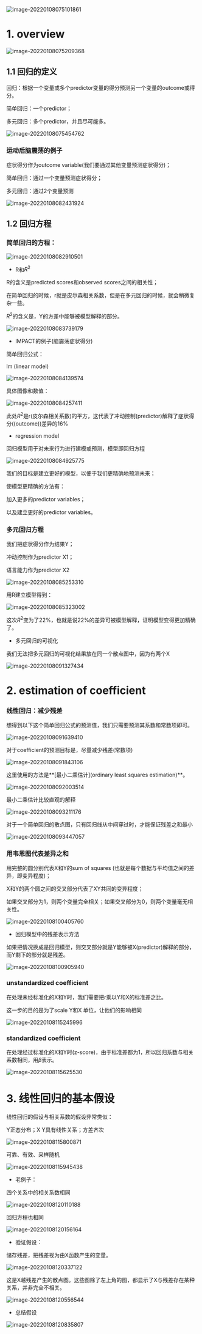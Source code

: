 ![image-20220108075101861](https://gitee.com/joy_thestraydog/typora/raw/master/img/image-20220108075101861.png)

# 1. overview

![image-20220108075209368](https://gitee.com/joy_thestraydog/typora/raw/master/img/image-20220108075209368.png)

## 1.1 回归的定义

回归：根据一个变量或多个predictor变量的得分预测另一个变量的outcome或得分。

简单回归：一个predictor；

多元回归：多个predictor，并且尽可能多。

![image-20220108075454762](https://gitee.com/joy_thestraydog/typora/raw/master/img/image-20220108075454762.png)

### 运动后脑震荡的例子

症状得分作为outcome variable(我们要通过其他变量预测症状得分)；

简单回归：通过一个变量预测症状得分；

多元回归：通过2个变量预测

![image-20220108082431924](https://gitee.com/joy_thestraydog/typora/raw/master/img/image-20220108082431924.png)

## 1.2 回归方程

### 简单回归的方程：

![image-20220108082910501](https://gitee.com/joy_thestraydog/typora/raw/master/img/image-20220108082910501.png)

- R和$R^2$

R的含义是predicted scores和observed scores之间的相关性；

在简单回归的时候，r就是皮尔森相关系数，但是在多元回归的时候，就会稍微复杂一些。

$R^2$的含义是，Y的方差中能够被模型解释的部分。

![image-20220108083739179](https://gitee.com/joy_thestraydog/typora/raw/master/img/image-20220108083739179.png)

- IMPACT的例子(脑震荡症状得分)

简单回归公式：

lm (linear model)

![image-20220108084139574](https://gitee.com/joy_thestraydog/typora/raw/master/img/image-20220108084139574.png)

具体图像和数值：

![image-20220108084257411](https://gitee.com/joy_thestraydog/typora/raw/master/img/image-20220108084257411.png)

此处$R^2$是r(皮尔森相关系数)的平方，这代表了冲动控制(predictor)解释了症状得分((outcome))差异的16%

- regression model

回归模型用于对未来行为进行建模或预测，模型即回归方程

![image-20220108084925775](https://gitee.com/joy_thestraydog/typora/raw/master/img/image-20220108084925775.png)

我们的目标是建立更好的模型，以便于我们更精确地预测未来；

使模型更精确的方法有：

加入更多的predictor variables；

以及建立更好的predictor variables。

### 多元回归方程

我们把症状得分作为结果Y；

冲动控制作为predictor X1；

语言能力作为predictor X2

![image-20220108085253310](https://gitee.com/joy_thestraydog/typora/raw/master/img/image-20220108085253310.png)

用R建立模型得到：

![image-20220108085323002](https://gitee.com/joy_thestraydog/typora/raw/master/img/image-20220108085323002.png)

这次$R^2$变为了22%，也就是说22%的差异可被模型解释，证明模型变得更加精确了。

- 多元回归的可视化

我们无法把多元回归的可视化结果放在同一个散点图中，因为有两个X 

![image-20220108091327434](https://gitee.com/joy_thestraydog/typora/raw/master/img/image-20220108091327434.png)

# 2. estimation of coefficient

### 线性回归：减少残差

想得到以下这个简单回归公式的预测值，我们只需要预测其系数和常数项即可。

![image-20220108091639410](https://gitee.com/joy_thestraydog/typora/raw/master/img/image-20220108091639410.png)

对于coefficient的预测目标是，尽量减少残差(常数项)

![image-20220108091843106](https://gitee.com/joy_thestraydog/typora/raw/master/img/image-20220108091843106.png)

这里使用的方法是**[最小二乘估计](ordinary least squares estimation)**。

![image-20220108092003514](https://gitee.com/joy_thestraydog/typora/raw/master/img/image-20220108092003514.png)

最小二乘估计比较直观的解释

![image-20220108093211176](https://gitee.com/joy_thestraydog/typora/raw/master/img/image-20220108093211176.png)

对于一个简单回归的散点图，只有回归线从中间穿过时，才能保证残差之和最小

![image-20220108093447057](https://gitee.com/joy_thestraydog/typora/raw/master/img/image-20220108093447057.png)

### 用韦恩图代表差异之和

用完整的圆分别代表X和Y的sum of squares (也就是每个数据与平均值之间的差异，即变异程度)；

X和Y的两个圆之间的交叉部分代表了XY共同的变异程度；

如果交叉部分为1，则两个变量完全相关；如果交叉部分为0，则两个变量毫无相关性。

![image-20220108100405760](https://gitee.com/joy_thestraydog/typora/raw/master/img/image-20220108100405760.png)

- 回归模型中的残差表示方法

如果把情况换成是回归模型，则交叉部分就是Y能够被X(predictor)解释的部分，而Y剩下的部分就是残差。

![image-20220108100905940](https://gitee.com/joy_thestraydog/typora/raw/master/img/image-20220108100905940.png)

### unstandardized coefficient

在处理未经标准化的X和Y时，我们需要把r乘以Y和X的标准差之比。

这一步的目的是为了scale Y和X 单位，让他们的影响相同

![image-20220108115245996](https://gitee.com/joy_thestraydog/typora/raw/master/img/image-20220108115245996.png)

### standardized coefficient

在处理经过标准化的X和Y时(z-score)，由于标准差都为1，所以回归系数与相关系数相同，用$\beta$表示。

![image-20220108115625530](https://gitee.com/joy_thestraydog/typora/raw/master/img/image-20220108115625530.png)

# 3. 线性回归的基本假设



线性回归的假设与相关系数的假设非常类似：

Y正态分布；X Y具有线性关系；方差齐次

![image-20220108115800871](https://gitee.com/joy_thestraydog/typora/raw/master/img/image-20220108115800871.png)

可靠、有效、采样随机

![image-20220108115945438](https://gitee.com/joy_thestraydog/typora/raw/master/img/image-20220108115945438.png)

- 老例子：

四个关系中的相关系数相同

![image-20220108120110188](https://gitee.com/joy_thestraydog/typora/raw/master/img/image-20220108120110188.png)

回归方程也相同

![image-20220108120156164](https://gitee.com/joy_thestraydog/typora/raw/master/img/image-20220108120156164.png)

- 验证假设：

储存残差，把残差视为由X函数产生的变量。

![image-20220108120337122](https://gitee.com/joy_thestraydog/typora/raw/master/img/image-20220108120337122.png)

这是X越残差产生的散点图。这些图除了左上角的图，都显示了X与残差存在某种关系，并非完全不相关。

![image-20220108120556544](https://gitee.com/joy_thestraydog/typora/raw/master/img/image-20220108120556544.png)

- 总结假设

![image-20220108120835807](https://gitee.com/joy_thestraydog/typora/raw/master/img/image-20220108120835807.png)